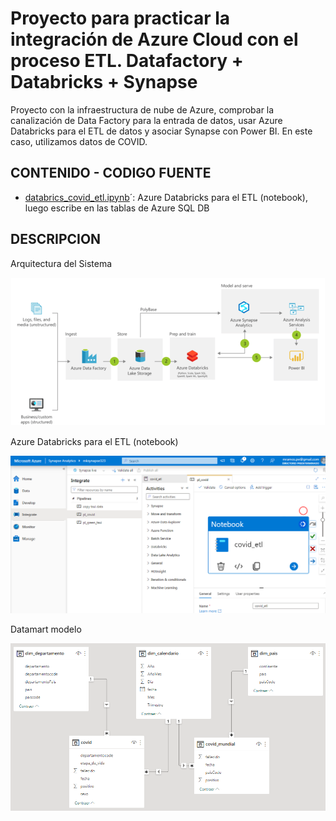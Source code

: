 # Proyecto para practicar la integración de Azure Cloud con el proceso ETL. Datafactory + Databricks + Synapse

Proyecto con la infraestructura de nube de Azure, comprobar la canalización de Data Factory para la entrada de datos, usar Azure Databricks para el ETL de datos y asociar Synapse con Power BI. En este caso, utilizamos datos de COVID.

## CONTENIDO - CODIGO FUENTE

- [databrics_covid_etl.ipynb](databrics_covid_etl.ipynb)´: Azure Databricks para el ETL (notebook), luego escribe en las tablas de Azure SQL DB

## DESCRIPCION

Arquitectura del Sistema

![](img/azure-databricks.png)

Azure Databricks para el ETL (notebook)

![](img/azure-notebook.png)

Datamart modelo

![](img/Datamart_covid.png)
